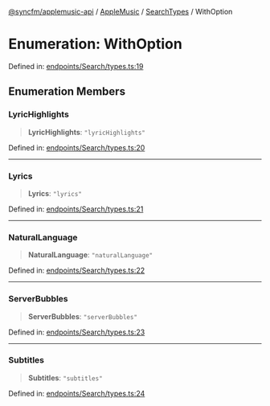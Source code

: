 [@syncfm/applemusic-api](../../../../../../globals.md) / [AppleMusic](../../../index.md) / [SearchTypes](../index.md) / WithOption

# Enumeration: WithOption

Defined in: [endpoints/Search/types.ts:19](https://github.com/sync-fm/applemusic-api/blob/9471caba6a6b5bc92263ffc6e5d9c04672ec1f7f/src/endpoints/Search/types.ts#L19)

## Enumeration Members

### LyricHighlights

> **LyricHighlights**: `"lyricHighlights"`

Defined in: [endpoints/Search/types.ts:20](https://github.com/sync-fm/applemusic-api/blob/9471caba6a6b5bc92263ffc6e5d9c04672ec1f7f/src/endpoints/Search/types.ts#L20)

***

### Lyrics

> **Lyrics**: `"lyrics"`

Defined in: [endpoints/Search/types.ts:21](https://github.com/sync-fm/applemusic-api/blob/9471caba6a6b5bc92263ffc6e5d9c04672ec1f7f/src/endpoints/Search/types.ts#L21)

***

### NaturalLanguage

> **NaturalLanguage**: `"naturalLanguage"`

Defined in: [endpoints/Search/types.ts:22](https://github.com/sync-fm/applemusic-api/blob/9471caba6a6b5bc92263ffc6e5d9c04672ec1f7f/src/endpoints/Search/types.ts#L22)

***

### ServerBubbles

> **ServerBubbles**: `"serverBubbles"`

Defined in: [endpoints/Search/types.ts:23](https://github.com/sync-fm/applemusic-api/blob/9471caba6a6b5bc92263ffc6e5d9c04672ec1f7f/src/endpoints/Search/types.ts#L23)

***

### Subtitles

> **Subtitles**: `"subtitles"`

Defined in: [endpoints/Search/types.ts:24](https://github.com/sync-fm/applemusic-api/blob/9471caba6a6b5bc92263ffc6e5d9c04672ec1f7f/src/endpoints/Search/types.ts#L24)
